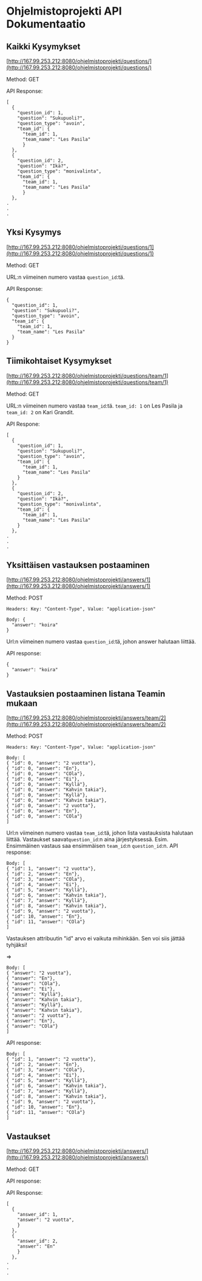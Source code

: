 # Ohjelmistoprojekti API Dokumentaatio

## Kaikki Kysymykset

[http://167.99.253.212:8080/ohjelmistoprojekti/questions/](http://167.99.253.212:8080/ohjelmistoprojekti/questions/)

Method: GET

API Response:

```
[
  {
    "question_id": 1,
	"question": "Sukupuoli?",
	"question_type": "avoin",
	"team_id": {
	  "team_id": 1,
	  "team_name": "Les Pasila"
	  }
  },
  {
	"question_id": 2,
	"question": "Ikä?",
	"question_type": "monivalinta",
	"team_id": {
	  "team_id": 1,
	  "team_name": "Les Pasila"
	  }
  },
.
.
.
```

## Yksi Kysymys

[http://167.99.253.212:8080/ohjelmistoprojekti/questions/1](http://167.99.253.212:8080/ohjelmistoprojekti/questions/1)

Method: GET

URL:n viimeinen numero vastaa `question_id`:tä.

API Response:

```
{
  "question_id": 1,
  "question": "Sukupuoli?",
  "question_type": "avoin",
  "team_id": {
    "team_id": 1,
    "team_name": "Les Pasila"
  }
}
```

## Tiimikohtaiset Kysymykset

[http://167.99.253.212:8080/ohjelmistoprojekti/questions/team/1](http://167.99.253.212:8080/ohjelmistoprojekti/questions/team/1)

Method: GET

URL:n viimeinen numero vastaa `team_id`:tä.
`team_id: 1` on Les Pasila ja `team_id: 2` on Kari Grandit.

API Respone:

```
[
  {
    "question_id": 1,
    "question": "Sukupuoli?",
    "question_type": "avoin",
    "team_id": {
      "team_id": 1,
      "team_name": "Les Pasila"
    }
  },
  {
    "question_id": 2,
    "question": "Ikä?",
    "question_type": "monivalinta",
    "team_id": {
      "team_id": 1,
      "team_name": "Les Pasila"
    }
  },
.
.
.
```
## Yksittäisen vastauksen postaaminen

[http://167.99.253.212:8080/ohjelmistoprojekti/answers/1](http://167.99.253.212:8080/ohjelmistoprojekti/answers/1)

Method: POST 
```
Headers: Key: "Content-Type", Value: "application-json"
```

```
Body: {
  "answer": "koira"
}
```

Url:n viimeinen numero vastaa `question_id`:tä, johon answer halutaan liittää.

API response: 

```
{
  "answer": "koira"
}
```

## Vastauksien postaaminen listana Teamin mukaan

[http://167.99.253.212:8080/ohjelmistoprojekti/answers/team/2](http://167.99.253.212:8080/ohjelmistoprojekti/answers/team/2)

Method: POST 
```
Headers: Key: "Content-Type", Value: "application-json"
```


```
Body: [
{ "id": 0, "answer": "2 vuotta"}, 
{ "id": 0, "answer": "En"},
{ "id": 0, "answer": "COla"},
{ "id": 0, "answer": "Ei"}, 
{ "id": 0, "answer": "Kyllä"},
{ "id": 0, "answer": "Kahvin takia"},
{ "id": 0, "answer": "Kyllä"},
{ "id": 0, "answer": "Kahvin takia"},
{ "id": 0, "answer": "2 vuotta"}, 
{ "id": 0, "answer": "En"},
{ "id": 0, "answer": "COla"}
]
```

Url:n viimeinen numero vastaa `team_id`:tä, johon lista vastauksista halutaan liittää.
Vastaukset saavat`question_id`:n aina järjestyksessä. Esim. Ensimmäinen vastaus saa ensimmäisen `team_id`:n `question_id`:n. 
API response: 

```
Body: [
{ "id": 1, "answer": "2 vuotta"}, 
{ "id": 2, "answer": "En"},
{ "id": 3, "answer": "COla"},
{ "id": 4, "answer": "Ei"}, 
{ "id": 5, "answer": "Kyllä"},
{ "id": 6, "answer": "Kahvin takia"},
{ "id": 7, "answer": "Kyllä"},
{ "id": 8, "answer": "Kahvin takia"},
{ "id": 9, "answer": "2 vuotta"}, 
{ "id": 10, "answer": "En"},
{ "id": 11, "answer": "COla"}
]
```

Vastauksen attribuutin "id" arvo ei vaikuta mihinkään. Sen voi siis jättää tyhjäksi!

=> 

```
Body: [
{ "answer": "2 vuotta"}, 
{ "answer": "En"},
{ "answer": "COla"},
{ "answer": "Ei"}, 
{ "answer": "Kyllä"},
{ "answer": "Kahvin takia"},
{ "answer": "Kyllä"},
{ "answer": "Kahvin takia"},
{ "answer": "2 vuotta"}, 
{ "answer": "En"},
{ "answer": "COla"}
]
```

API response: 

```
Body: [
{ "id": 1, "answer": "2 vuotta"}, 
{ "id": 2, "answer": "En"},
{ "id": 3, "answer": "COla"},
{ "id": 4, "answer": "Ei"}, 
{ "id": 5, "answer": "Kyllä"},
{ "id": 6, "answer": "Kahvin takia"},
{ "id": 7, "answer": "Kyllä"},
{ "id": 8, "answer": "Kahvin takia"},
{ "id": 9, "answer": "2 vuotta"}, 
{ "id": 10, "answer": "En"},
{ "id": 11, "answer": "COla"}
]
```


## Vastaukset

[http://167.99.253.212:8080/ohjelmistoprojekti/answers/](http://167.99.253.212:8080/ohjelmistoprojekti/answers/)

Method: GET 

API response:

API Response:

```
[
  {
    "answer_id": 1,
    "answer": "2 vuotta",
    }
  },
  {
    "answer_id": 2,
    "answer": "En"
    }
  },
.
.
.
```
